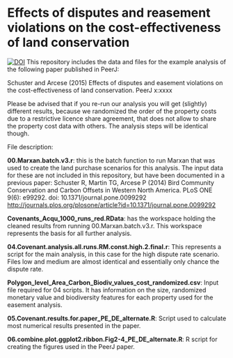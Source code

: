 # Effects of disputes and reasement violations on the cost-effectiveness of land conservation

[![DOI](https://zenodo.org/badge/15744/yeronimo/Easement_cost-effectiveness.svg)](https://zenodo.org/badge/latestdoi/15744/yeronimo/Easement_cost-effectiveness)
This repository includes the data and files for the example analysis of the following paper published in PeerJ:

Schuster and Arcese (2015) Effects of disputes and easement violations on the cost-effectiveness of land conservation. PeerJ x:xxxx

Please be advised that if you re-run our analysis you will get (slightly) different results, because we randomized the order of the property costs due to a restrictive licence share agreement, that does not allow to share the property cost data with others. The analysis steps will be identical though.

File description:

**00.Marxan.batch.v3.r**: this is the batch function to run Marxan that was used to create the land purchase scenarios for this analysis. The input data for these are not included in this repository, but have been documented in a previous paper:
Schuster R, Martin TG, Arcese P (2014) Bird Community Conservation and Carbon Offsets in Western North America. PLoS ONE 9(6): e99292. doi: 10.1371/journal.pone.0099292 
http://journals.plos.org/plosone/article?id=10.1371/journal.pone.0099292

**Covenants_Acqu_1000_runs_red.RData**: has the workspace holding the cleaned results from running 00.Marxan.batch.v3.r. This workspace represents the basis for all further analysis.

**04.Covenant.analysis.all.runs.RM.const.high.2.final.r**: This represents a script for the main analysis, in this case for the high dispute rate scenario. Files low and medium are almost identical and essentially only chance the dispute rate.

**Polygon_level_Area_Carbon_Biodiv_values_cost_randomized.csv**: Input file required for 04 scripts. It has information on the size, randomized monetary value and biodiversity features for each property used for the easement analysis.

**05.Covenant.results.for.paper_PE_DE_alternate.R**: Script used to calculate most numerical results presented in the paper.

**06.combine.plot.ggplot2.ribbon.Fig2-4_PE_DE_alternate.R**: R script for creating the figures used in the PeerJ paper.
